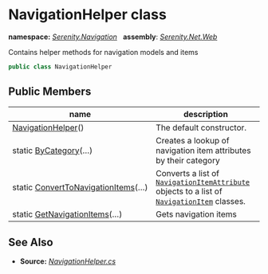 # NavigationHelper class
**namespace:** *[Serenity.Navigation](../README.md#serenity.navigation-namespace)*   **assembly**: *[Serenity.Net.Web](../README.md)*

Contains helper methods for navigation models and items

```csharp
public class NavigationHelper
```

## Public Members

| name | description |
| --- | --- |
| [NavigationHelper](NavigationHelper/NavigationHelper.md)() | The default constructor. |
| static [ByCategory](NavigationHelper/ByCategory.md)(…) | Creates a lookup of navigation item attributes by their category |
| static [ConvertToNavigationItems](NavigationHelper/ConvertToNavigationItems.md)(…) | Converts a list of [`NavigationItemAttribute`](NavigationItemAttribute.md) objects to a list of [`NavigationItem`](NavigationItem.md) classes. |
| static [GetNavigationItems](NavigationHelper/GetNavigationItems.md)(…) | Gets navigation items |

## See Also

* **Source:** *[NavigationHelper.cs](https://github.com/serenity-is/Serenity/blob/master/src/Serenity.Net.Web/Navigation/NavigationHelper.cs)*